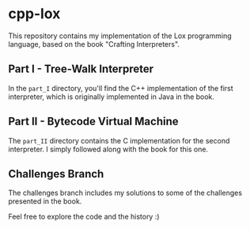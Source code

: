 # cpp-lox

This repository contains my implementation of the Lox programming language, based on the book "Crafting Interpreters".

## Part I - Tree-Walk Interpreter

In the `part_I` directory, you'll find the C++ implementation of the first interpreter, which is originally implemented in Java in the book.

## Part II - Bytecode Virtual Machine

The `part_II` directory contains the C implementation for the second interpreter. I simply followed along with the book for this one.

## Challenges Branch

The challenges branch includes my solutions to some of the challenges presented in the book.

Feel free to explore the code and the history :)
